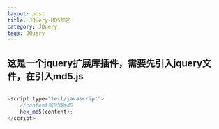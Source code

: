 ```yaml
---
layout: post
title: JQuery-MD5加密
category: JQuery
tags: JQuery
---
```


## 这是一个jquery扩展库插件，需要先引入jquery文件，在引入md5.js

```javascript

<script type="text/javascript">
    //content加密成md5    
    hex_md5(content);
</script>

```











